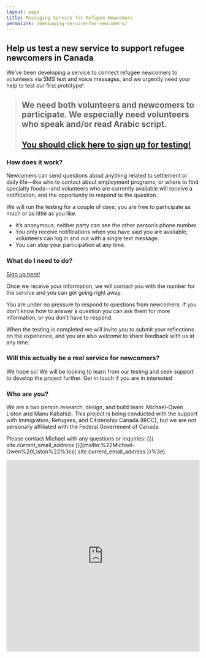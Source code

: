 ```yaml
---
layout: page
title: Messaging Service for Refugee Newcomers
permalink: /messaging-service-for-newcomers/
---
```


## Help us test a new service to support refugee newcomers in Canada

We’ve been developing a service to connect refugee newcomers to volunteers via SMS text and voice messages, and we urgently need your help to test our first prototype! 

> ## We need both volunteers and newcomers to participate. We especially need volunteers who speak and/or read Arabic script.
> 
> ## <a href="#signupform">You should click here to sign up for testing!</a>

### How does it work?

Newcomers can send questions about anything related to settlement or daily life—like who to contact about employment programs, or where to find specialty foods—and volunteers who are currently available will receive a notification, and the opportunity to respond to the question.

We will run the testing for a couple of days; you are free to participate as much or as little as you like.

* It’s anonymous; neither party can see the other person’s phone number.
* You only receive notifications when you have said you are available; volunteers can log in and out with a single text message.
* You can stop your participation at any time.

### What do I need to do?

<a href="#signupform">Sign up here!</a>

Once we receive your information, we will contact you with the number for the service and you can get going right away.

You are under no pressure to respond to questions from newcomers. If you don’t know how to answer a question you can ask them for more information, or you don’t have to respond.

When the testing is completed we will invite you to submit your reflections on the experience, and you are also welcome to share feedback with us at any time. 

### Will this actually be a real service for newcomers?

We hope so! We will be looking to learn from our testing and seek support to develop the project further. Get in touch if you are in interested 

### Who are you?

We are a two person research, design, and build team: Michael-Owen Liston and Manu Kabahizi. This project is being conducted with the support with Immigration, Refugees, and Citizenship Canada (IRCC), but we are not personally affiliated with the Federal Government of Canada.

Please contact Michael with any questions or inquiries: [{{ site.current_email_address }}](mailto:%22Michael-Owen%20Liston%22%3c{{ site.current_email_address }}%3e)

<iframe id="signupform" src="https://docs.google.com/forms/d/1CxFXUgjxdPQkkd8MCN2gcbzOrNbQ7T2z90UkRSoFj0A/viewform?embedded=true" width="100%" height="500" frameborder="0" marginheight="0" marginwidth="0">Loading...</iframe>
